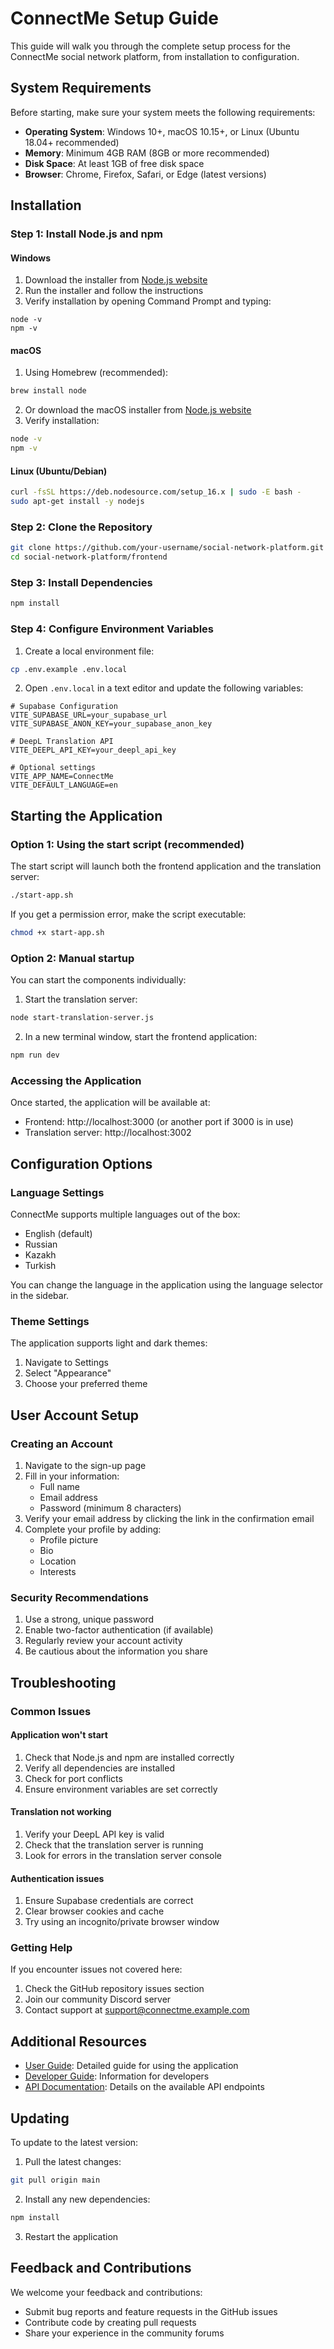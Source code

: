 # ConnectMe Setup Guide

This guide will walk you through the complete setup process for the ConnectMe social network platform, from installation to configuration.

## System Requirements

Before starting, make sure your system meets the following requirements:

- **Operating System**: Windows 10+, macOS 10.15+, or Linux (Ubuntu 18.04+ recommended)
- **Memory**: Minimum 4GB RAM (8GB or more recommended)
- **Disk Space**: At least 1GB of free disk space
- **Browser**: Chrome, Firefox, Safari, or Edge (latest versions)

## Installation

### Step 1: Install Node.js and npm

#### Windows
1. Download the installer from [Node.js website](https://nodejs.org/)
2. Run the installer and follow the instructions
3. Verify installation by opening Command Prompt and typing:
```
node -v
npm -v
```

#### macOS
1. Using Homebrew (recommended):
```bash
brew install node
```
2. Or download the macOS installer from [Node.js website](https://nodejs.org/)
3. Verify installation:
```bash
node -v
npm -v
```

#### Linux (Ubuntu/Debian)
```bash
curl -fsSL https://deb.nodesource.com/setup_16.x | sudo -E bash -
sudo apt-get install -y nodejs
```

### Step 2: Clone the Repository

```bash
git clone https://github.com/your-username/social-network-platform.git
cd social-network-platform/frontend
```

### Step 3: Install Dependencies

```bash
npm install
```

### Step 4: Configure Environment Variables

1. Create a local environment file:
```bash
cp .env.example .env.local
```

2. Open `.env.local` in a text editor and update the following variables:

```
# Supabase Configuration
VITE_SUPABASE_URL=your_supabase_url
VITE_SUPABASE_ANON_KEY=your_supabase_anon_key

# DeepL Translation API
VITE_DEEPL_API_KEY=your_deepl_api_key

# Optional settings
VITE_APP_NAME=ConnectMe
VITE_DEFAULT_LANGUAGE=en
```

## Starting the Application

### Option 1: Using the start script (recommended)

The start script will launch both the frontend application and the translation server:

```bash
./start-app.sh
```

If you get a permission error, make the script executable:
```bash
chmod +x start-app.sh
```

### Option 2: Manual startup

You can start the components individually:

1. Start the translation server:
```bash
node start-translation-server.js
```

2. In a new terminal window, start the frontend application:
```bash
npm run dev
```

### Accessing the Application

Once started, the application will be available at:
- Frontend: http://localhost:3000 (or another port if 3000 is in use)
- Translation server: http://localhost:3002

## Configuration Options

### Language Settings

ConnectMe supports multiple languages out of the box:
- English (default)
- Russian
- Kazakh
- Turkish

You can change the language in the application using the language selector in the sidebar.

### Theme Settings

The application supports light and dark themes:
1. Navigate to Settings
2. Select "Appearance"
3. Choose your preferred theme

## User Account Setup

### Creating an Account

1. Navigate to the sign-up page
2. Fill in your information:
   - Full name
   - Email address
   - Password (minimum 8 characters)
3. Verify your email address by clicking the link in the confirmation email
4. Complete your profile by adding:
   - Profile picture
   - Bio
   - Location
   - Interests

### Security Recommendations

1. Use a strong, unique password
2. Enable two-factor authentication (if available)
3. Regularly review your account activity
4. Be cautious about the information you share

## Troubleshooting

### Common Issues

#### Application won't start

1. Check that Node.js and npm are installed correctly
2. Verify all dependencies are installed
3. Check for port conflicts
4. Ensure environment variables are set correctly

#### Translation not working

1. Verify your DeepL API key is valid
2. Check that the translation server is running
3. Look for errors in the translation server console

#### Authentication issues

1. Ensure Supabase credentials are correct
2. Clear browser cookies and cache
3. Try using an incognito/private browser window

### Getting Help

If you encounter issues not covered here:

1. Check the GitHub repository issues section
2. Join our community Discord server
3. Contact support at support@connectme.example.com

## Additional Resources

- [User Guide](USER-GUIDE.md): Detailed guide for using the application
- [Developer Guide](DEVELOPER-GUIDE.md): Information for developers
- [API Documentation](API-DOCS.md): Details on the available API endpoints

## Updating

To update to the latest version:

1. Pull the latest changes:
```bash
git pull origin main
```

2. Install any new dependencies:
```bash
npm install
```

3. Restart the application

## Feedback and Contributions

We welcome your feedback and contributions:

- Submit bug reports and feature requests in the GitHub issues
- Contribute code by creating pull requests
- Share your experience in the community forums 